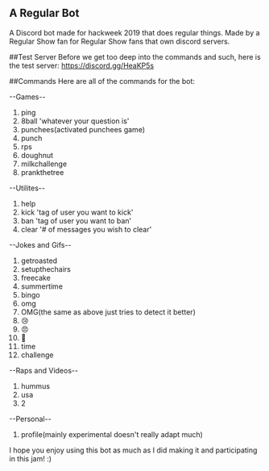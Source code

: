 ## A Regular Bot

A Discord bot made for hackweek 2019 that does regular things.
Made by a Regular Show fan for Regular Show fans that own discord servers.

##Test Server
Before we get too deep into the commands and such, here is the test server: https://discord.gg/HeaKP5s

##Commands
Here are all of the commands for the bot:

--Games--
1. ping
2. 8ball 'whatever your question is'
3. punchees(activated punchees game)
4. punch
5. rps
6. doughnut
7. milkchallenge
8. prankthetree

--Utilites--
1. help
2. kick 'tag of user you want to kick'
3. ban 'tag of user you want to ban'
4. clear '# of messages you wish to clear'

--Jokes and Gifs--
1. getroasted
2. setupthechairs
3. freecake
4. summertime
5. bingo
6. omg
7. OMG(the same as above just tries to detect it better)
8. 😢
9. 😠
10. 🤣
11. time
12. challenge

--Raps and Videos--
1. hummus
2. usa
3. 2

--Personal--
1. profile(mainly experimental doesn't really adapt much)

I hope you enjoy using this bot as much as I did making it and participating in this jam! :)

